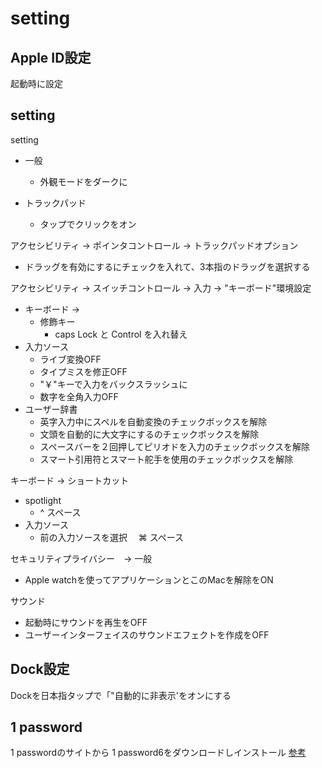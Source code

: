 # setting

## Apple ID設定

起動時に設定

## setting

setting 

* 一般
  * 外観モードをダークに

* トラックパッド
  * タップでクリックをオン

アクセシビリティ -> ポインタコントロール -> トラックパッドオプション

* ドラッグを有効にするにチェックを入れて、3本指のドラッグを選択する

アクセシビリティ -> スイッチコントロール -> 入力 -> "キーボード"環境設定

* キーボード ->
  * 修飾キー
    * caps Lock と Control を入れ替え
* 入力ソース
  * ライブ変換OFF
  * タイプミスを修正OFF
  * "￥"キーで入力をバックスラッシュに
  * 数字を全角入力OFF
* ユーザー辞書
  * 英字入力中にスペルを自動変換のチェックボックスを解除
  * 文頭を自動的に大文字にするのチェックボックスを解除
  * スペースバーを２回押してピリオドを入力のチェックボックスを解除
  * スマート引用符とスマート舵手を使用のチェックボックスを解除

キーボード -> ショートカット

* spotlight
  * ^ スペース
* 入力ソース
  * 前の入力ソースを選択　 ⌘ スペース

セキュリティプライバシー　→ 一般

* Apple watchを使ってアプリケーションとこのMacを解除をON

サウンド

* 起動時にサウンドを再生をOFF
* ユーザーインターフェイスのサウンドエフェクトを作成をOFF

## Dock設定

Dockを日本指タップで「"自動的に非表示'をオンにする

## 1 password

1 passwordのサイトから 1 password6をダウンロードしインストール
[参考](https://masamichi.me/development/2019/08/11/1password-downgrade.html)


